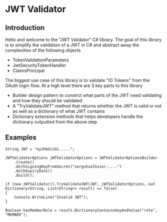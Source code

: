 # JWT Validator

## Introduction 
Hello and welcome to the "JWT Validator" C# library. The goal of this library is to simplify the validation of a JWT in C# and abstract away the complexities of the following objects 
- TokenValidationParameters
- JwtSecurityTokenHandler
- ClaimsPrincipal

The biggest use case of this library is to validate "ID Tokens" from the OAuth login flow. At a high level there are 3 key parts to this library
- Builder design pattern to constrct what parts of the JWT need validating and how they should be validated
- A "TryValidateJWT" method that returns whether the JWT is valid or not as well as a dictionary of what JWT contains
- Dictionary extension methods that helps developers handle the dictionary outputted from the above step
  
## Examples
```
String JWT = "eyJhbGciOi.....";

JWTValidatorOptions jWTValidatorOptions = JWTValidatorOptionsBuilder
    .Create()
    .WithSigningKeyFromSecret("serguhvalhoier.....")
    .WithExpiryDate()
    .Build();

if (new JWTValidator().TryValidateJWT(JWT, jWTValidatorOptions, out Dictionary<String, List<String>> result) == false)
{
    Console.WriteLine("Invalid JWT");
}

Boolean hasMemberRole = result.DictionaryContainsKeyAndValue("role", "MEMBER");
```